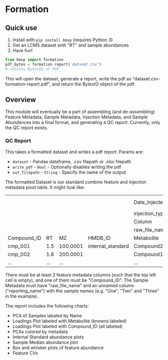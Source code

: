 # Formation

## Quick use
1. Install with `pip install bmxp` (requires Python 3)
2. Get an LCMS dataset with "RT" and sample abundances
3. Have fun!

```python
from bmxp import formation
pdf_bytes = formation.report('dataset.csv')
# returns BytesIO of PDF
```

This will open the dataset, generate a report, write the pdf as "dataset.csv-formation-report.pdf", and return the BytesIO object of the pdf.

## Overview
This module will eventually be a part of assembling (and de-assembling) Feature Metadata, Sample Metadata, Injection Metadata, and Sample Abundances into a final format, and generating a QC report. Currently, only the QC report exists.

### QC Report
This takes a formatted dataset and writes a pdf report. Params are:
* `dataset` - Pandas dataframe, .csv filepath or .xlsx filepath
* `write_pdf` - `Bool` - Optionally disables writing the pdf
* `out_filepath` - `String` - Specify the name of the output

The formatted Dataset is our standard combine feature and injection metadata pivot table. It might look like:

|     |     |  |  |  |  |  |  |
|-----|-----|-------|-------|-------|-------|-------|-------|
|             |     |          |                   | Date_Injected | 12-01-01 | 12-01-01 | 12-01-01  |
|             |     |          |                   | injection_type| PREFA    | PREFB    | Sample    |
|             |     |          |                   | Column        | 1        | 1        | 2         |
|             |     |          |                   | raw_file_name | one.raw  | two.raw  | three.raw |
| Compound_ID | RT  | MZ       | HMDB_ID           | Metabolite    | One      | Two      | Three     |
| cmp_001     | 1.5 | 100.0001 | internal_standard | Compound232   | 43.2     | 54.2     | 100.9     |
| cmp_002     | 1.6 | 200.0001 |                   | Compound10    | 38.1     | 74.2     | 345.7     |
| ...         | ... | ...      |                   | ...           | ...      | ...      | ...       |

There must be at least 2 feature metadata columns (such that the top left cell is empty), and one of them must be "Compound_ID". The Sample Metadata must have "raw_file_name" and an unnamed column ("reporting_name") with the sample names (e.g. "One", "Two" and "Three" in the example).

The report includes the following charts:
* PCA of Samples labaled by Name
* Loadings Plot labeled with Metabolite (knowns labeled)
* Loadings Plot labeled with Compound_ID (all labeled)
* PCAs colored by metadata
* Internal Standard abundance plots
* Sample Median abundance plot
* Box and whisker plots of feature abundance
* Feature CVs


